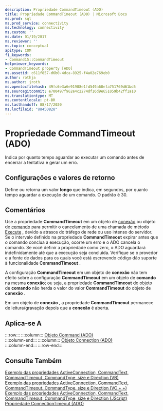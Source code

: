 ```yaml
---
description: Propriedade CommandTimeout (ADO)
title: Propriedade CommandTimeout (ADO) | Microsoft Docs
ms.prod: sql
ms.prod_service: connectivity
ms.technology: connectivity
ms.custom: ''
ms.date: 01/19/2017
ms.reviewer: ''
ms.topic: conceptual
apitype: COM
f1_keywords:
- Command15::CommandTimeout
helpviewer_keywords:
- CommandTimeout property [ADO]
ms.assetid: c611f857-d6b0-4dca-8925-f4a02e769eb0
author: rothja
ms.author: jroth
ms.openlocfilehash: 49fc6e3a6e91908e1fd549a60efa751769d61bd5
ms.sourcegitcommit: e700497f962e4c2274df16d9e651059b42ff1a10
ms.translationtype: MT
ms.contentlocale: pt-BR
ms.lasthandoff: 08/17/2020
ms.locfileid: "88450828"
---
```

# <a name="commandtimeout-property-ado"></a>Propriedade CommandTimeout (ADO)
Indica por quanto tempo aguardar ao executar um comando antes de encerrar a tentativa e gerar um erro.  
  
## <a name="settings-and-return-values"></a>Configurações e valores de retorno  
 Define ou retorna um valor **longo** que indica, em segundos, por quanto tempo aguardar a execução de um comando. O padrão é 30.  
  
## <a name="remarks"></a>Comentários  
 Use a propriedade **CommandTimeout** em um objeto de [conexão](../../../ado/reference/ado-api/connection-object-ado.md) ou objeto de [comando](../../../ado/reference/ado-api/command-object-ado.md) para permitir o cancelamento de uma chamada de método [Execute](../../../ado/reference/ado-api/execute-method-ado-command.md) , devido a atrasos do tráfego de rede ou uso intenso do servidor. Se o intervalo definido na propriedade **CommandTimeout** expirar antes que o comando conclua a execução, ocorre um erro e o ADO cancela o comando. Se você definir a propriedade como zero, o ADO aguardará indefinidamente até que a execução seja concluída. Verifique se o provedor e a fonte de dados para os quais você está escrevendo código dão suporte à funcionalidade **CommandTimeout** .  
  
 A configuração **CommandTimeout** em um objeto de **conexão** não tem efeito sobre a configuração **CommandTimeout** em um objeto de **comando** na mesma **conexão**; ou seja, a propriedade **CommandTimeout** do objeto de **comando** não herda o valor do valor **CommandTimeout** do objeto de **conexão** .  
  
 Em um objeto de **conexão** , a propriedade **CommandTimeout** permanece de leitura/gravação depois que a **conexão** é aberta.  
  
## <a name="applies-to"></a>Aplica-se A  

:::row:::
    :::column:::
        [Objeto Command (ADO)](../../../ado/reference/ado-api/command-object-ado.md)  
    :::column-end:::
    :::column:::
        [Objeto Connection (ADO)](../../../ado/reference/ado-api/connection-object-ado.md)  
    :::column-end:::
:::row-end:::

## <a name="see-also"></a>Consulte Também  
 [Exemplo das propriedades ActiveConnection, CommandText, CommandTimeout, CommandType, size e Direction (VB)](../../../ado/reference/ado-api/activeconnection-commandtext-commandtimeout-commandtype-size-example-vb.md)   
 [Exemplo das propriedades ActiveConnection, CommandText, CommandTimeout, CommandType, size e Direction (VC + +)](../../../ado/reference/ado-api/activeconnection-commandtext-commandtimeout-commandtype-size-example-vc.md)   
 [Exemplo das propriedades ActiveConnection, CommandText, CommandTimeout, CommandType, size e Direction (JScript)](../../../ado/reference/ado-api/activeconnection-commandtext-timeout-type-size-example-jscript.md)   
 [Propriedade ConnectionTimeout (ADO)](../../../ado/reference/ado-api/connectiontimeout-property-ado.md)
